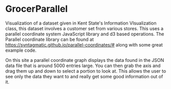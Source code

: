 # GrocerParallel
Visualization of a dataset given in Kent State's Information VIsualization class, this dataset involves a customer set from various stores. This uses a parallel coordinate system JavaScript library and d3 based operations. The Parallel coordinate library can be found at https://syntagmatic.github.io/parallel-coordinates/# along with some great example code. 

On this site a parallel coordinate graph displays the data found in the JSON data file that is around 5000 entries large. You can then grab the axis and drag them up and down to select a portion to look at. This allows the user to see only the data they want to and really get some good information out of it. 

